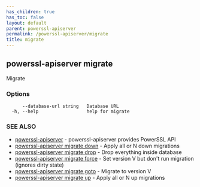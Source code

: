 ```yaml
---
has_children: true
has_toc: false
layout: default
parent: powerssl-apiserver
permalink: /powerssl-apiserver/migrate
title: migrate
---
```

## powerssl-apiserver migrate

Migrate

### Options

```
      --database-url string   Database URL
  -h, --help                  help for migrate
```

### SEE ALSO

* [powerssl-apiserver](/powerssl-apiserver)	 - powerssl-apiserver provides PowerSSL API
* [powerssl-apiserver migrate down](/powerssl-apiserver/migrate/down)	 - Apply all or N down migrations
* [powerssl-apiserver migrate drop](/powerssl-apiserver/migrate/drop)	 - Drop everything inside database
* [powerssl-apiserver migrate force](/powerssl-apiserver/migrate/force)	 - Set version V but don't run migration (ignores dirty state)
* [powerssl-apiserver migrate goto](/powerssl-apiserver/migrate/goto)	 - Migrate to version V
* [powerssl-apiserver migrate up](/powerssl-apiserver/migrate/up)	 - Apply all or N up migrations

